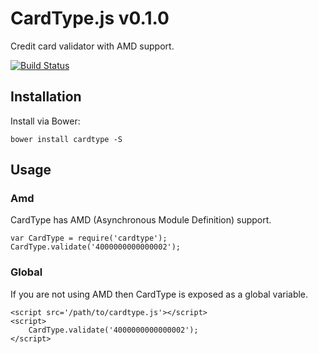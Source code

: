 # CardType.js v0.1.0

Credit card validator with AMD support.

[![Build Status](https://travis-ci.org/davidrapson/cardtype.svg?branch=master)](https://travis-ci.org/davidrapson/cardtype)

## Installation

Install via Bower:

````
bower install cardtype -S
````

## Usage


### Amd

CardType has AMD (Asynchronous Module Definition) support.

````
var CardType = require('cardtype');
CardType.validate('4000000000000002');
````

### Global

If you are not using AMD then CardType is exposed as a global variable.

````
<script src='/path/to/cardtype.js'></script>
<script>
    CardType.validate('4000000000000002');
</script>
````
